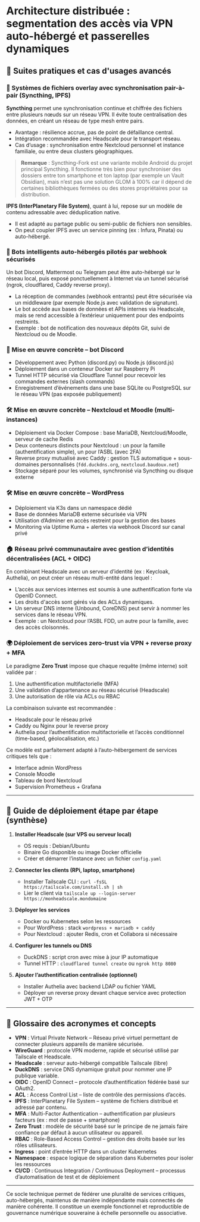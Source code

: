# Architecture distribuée : segmentation des accès via VPN auto-hébergé et passerelles dynamiques

## 🔁 Suites pratiques et cas d'usages avancés

### 📁 Systèmes de fichiers overlay avec synchronisation pair-à-pair (Syncthing, IPFS)

**Syncthing** permet une synchronisation continue et chiffrée des fichiers entre plusieurs nœuds sur un réseau VPN. Il évite toute centralisation des données, en créant un réseau de type mesh entre pairs.
- Avantage : résilience accrue, pas de point de défaillance central.
- Intégration recommandée avec Headscale pour le transport réseau.
- Cas d’usage : synchronisation entre Nextcloud personnel et instance familiale, ou entre deux clusters géographiques.

> **Remarque** : Syncthing-Fork est une variante mobile Android du projet principal Syncthing. Il fonctionne très bien pour synchroniser des dossiers entre ton smartphone et ton laptop (par exemple un Vault Obsidian), mais n’est pas une solution GLOM à 100% car il dépend de certaines bibliothèques fermées ou des stores propriétaires pour sa distribution.

**IPFS (InterPlanetary File System)**, quant à lui, repose sur un modèle de contenu adressable avec déduplication native.
- Il est adapté au partage public ou semi-public de fichiers non sensibles.
- On peut coupler IPFS avec un service pinning (ex : Infura, Pinata) ou auto-hébergé.

### 🤖 Bots intelligents auto-hébergés pilotés par webhook sécurisés

Un bot Discord, Mattermost ou Telegram peut être auto-hébergé sur le réseau local, puis exposé ponctuellement à Internet via un tunnel sécurisé (ngrok, cloudflared, Caddy reverse proxy).
- La réception de commandes (webhook entrants) peut être sécurisée via un middleware (par exemple Node.js avec validation de signature).
- Le bot accède aux bases de données et APIs internes via Headscale, mais se rend accessible à l’extérieur uniquement pour des endpoints restreints.
- Exemple : bot de notification des nouveaux dépôts Git, suivi de Nextcloud ou de Moodle.

### 🧪 Mise en œuvre concrète – bot Discord
- Développement avec Python (discord.py) ou Node.js (discord.js)
- Déploiement dans un conteneur Docker sur Raspberry Pi
- Tunnel HTTP sécurisé via Cloudflare Tunnel pour recevoir les commandes externes (slash commands)
- Enregistrement d’événements dans une base SQLite ou PostgreSQL sur le réseau VPN (pas exposée publiquement)

### 🛠️ Mise en œuvre concrète – Nextcloud et Moodle (multi-instances)
- Déploiement via Docker Compose : base MariaDB, Nextcloud/Moodle, serveur de cache Redis
- Deux conteneurs distincts pour Nextcloud : un pour la famille (authentification simple), un pour l’ASBL (avec 2FA)
- Reverse proxy mutualisé avec Caddy : gestion TLS automatique + sous-domaines personnalisés (`fdd.duckdns.org`, `nextcloud.baudoux.net`)
- Stockage séparé pour les volumes, synchronisé via Syncthing ou disque externe

### 🛠️ Mise en œuvre concrète – WordPress
- Déploiement via K3s dans un namespace dédié
- Base de données MariaDB externe sécurisée via VPN
- Utilisation d’Adminer en accès restreint pour la gestion des bases
- Monitoring via Uptime Kuma + alertes via webhook Discord sur canal privé

### 🏠 Réseau privé communautaire avec gestion d’identités décentralisées (ACL + OIDC)

En combinant Headscale avec un serveur d’identité (ex : Keycloak, Authelia), on peut créer un réseau multi-entité dans lequel :
- L’accès aux services internes est soumis à une authentification forte via OpenID Connect.
- Les droits d'accès sont gérés via des ACLs dynamiques.
- Un serveur DNS interne (Unbound, CoreDNS) peut servir à nommer les services dans le réseau VPN.
- Exemple : un Nextcloud pour l’ASBL FDD, un autre pour la famille, avec des accès cloisonnés.

### 🌍 Déploiement de services zero-trust via VPN + reverse proxy + MFA

Le paradigme **Zero Trust** impose que chaque requête (même interne) soit validée par :
1. Une authentification multifactorielle (MFA)
2. Une validation d’appartenance au réseau sécurisé (Headscale)
3. Une autorisation de rôle via ACLs ou RBAC

La combinaison suivante est recommandée :
- Headscale pour le réseau privé
- Caddy ou Nginx pour le reverse proxy
- Authelia pour l’authentification multifactorielle et l’accès conditionnel (time-based, géolocalisation, etc.)

Ce modèle est parfaitement adapté à l’auto-hébergement de services critiques tels que :
- Interface admin WordPress
- Console Moodle
- Tableau de bord Nextcloud
- Supervision Prometheus + Grafana

---

## 🔧 Guide de déploiement étape par étape (synthèse)

1. **Installer Headscale (sur VPS ou serveur local)**
   - OS requis : Debian/Ubuntu
   - Binaire Go disponible ou image Docker officielle
   - Créer et démarrer l’instance avec un fichier `config.yaml`

2. **Connecter les clients (RPi, laptop, smartphone)**
   - Installer Tailscale CLI : `curl -fsSL https://tailscale.com/install.sh | sh`
   - Lier le client via `tailscale up --login-server https://monheadscale.mondomaine`

3. **Déployer les services**
   - Docker ou Kubernetes selon les ressources
   - Pour WordPress : stack `wordpress + mariadb + caddy`
   - Pour Nextcloud : ajouter Redis, cron et Collabora si nécessaire

4. **Configurer les tunnels ou DNS**
   - DuckDNS : script cron avec mise à jour IP automatique
   - Tunnel HTTP : `cloudflared tunnel create` ou `ngrok http 8080`

5. **Ajouter l’authentification centralisée (optionnel)**
   - Installer Authelia avec backend LDAP ou fichier YAML
   - Déployer un reverse proxy devant chaque service avec protection JWT + OTP

---

## 📘 Glossaire des acronymes et concepts

- **VPN** : Virtual Private Network – Réseau privé virtuel permettant de connecter plusieurs appareils de manière sécurisée.
- **WireGuard** : protocole VPN moderne, rapide et sécurisé utilisé par Tailscale et Headscale.
- **Headscale** : serveur auto-hébergé compatible Tailscale (libre)
- **DuckDNS** : service DNS dynamique gratuit pour nommer une IP publique variable.
- **OIDC** : OpenID Connect – protocole d’authentification fédérée basé sur OAuth2.
- **ACL** : Access Control List – liste de contrôle des permissions d’accès.
- **IPFS** : InterPlanetary File System – système de fichiers distribué et adressé par contenu.
- **MFA** : Multi-Factor Authentication – authentification par plusieurs facteurs (ex : mot de passe + smartphone)
- **Zero Trust** : modèle de sécurité basé sur le principe de ne jamais faire confiance par défaut à aucun utilisateur ou appareil.
- **RBAC** : Role-Based Access Control – gestion des droits basée sur les rôles utilisateurs.
- **Ingress** : point d’entrée HTTP dans un cluster Kubernetes
- **Namespace** : espace logique de séparation dans Kubernetes pour isoler les ressources
- **CI/CD** : Continuous Integration / Continuous Deployment – processus d’automatisation de test et de déploiement

---

Ce socle technique permet de fédérer une pluralité de services critiques, auto-hébergés, maintenus de manière indépendante mais connectés de manière cohérente. Il constitue un exemple fonctionnel et reproductible de gouvernance numérique souveraine à échelle personnelle ou associative.
